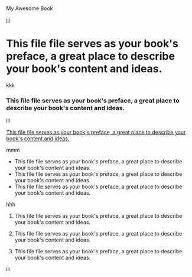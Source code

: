 #
My Awesome Book

jjj

# This file file serves as your book's preface, a great place to describe your book's content and ideas.

kkk

### This file file serves as your book's preface, a great place to describe your book's content and ideas.

lll

[This file file serves as your book's preface, a great place to describe your book's content and ideas.](/www.xyz.com)

mmm

* This file file serves as your book's preface, a great place to describe your book's content and ideas.
* This file file serves as your book's preface, a great place to describe your book's content and ideas.
* This file file serves as your book's preface, a great place to describe your book's content and ideas.

hhh

1. This file file serves as your book's preface, a great place to describe your book's content and ideas.

2. This file file serves as your book's preface, a great place to describe your book's content and ideas.

3. This file file serves as your book's preface, a great place to describe your book's content and ideas.

iii



